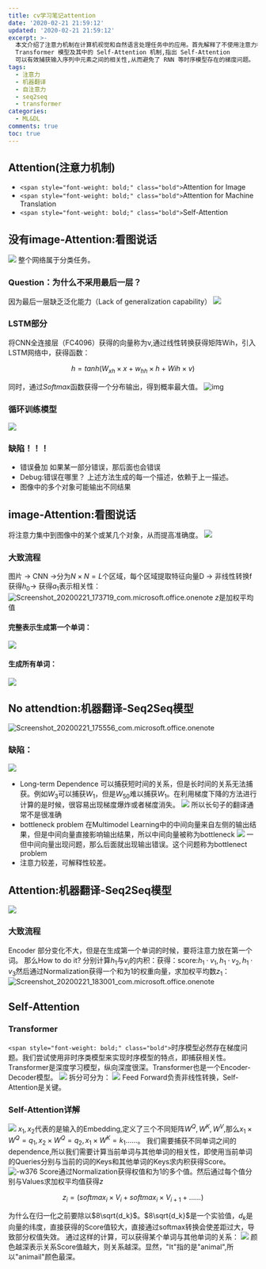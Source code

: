 ```yaml
---
title: cv学习笔记attention
date: '2020-02-21 21:59:12'
updated: '2020-02-21 21:59:12'
excerpt: >-
  本文介绍了注意力机制在计算机视觉和自然语言处理任务中的应用。首先解释了不使用注意力机制的传统模型存在的问题,如缺乏泛化能力、长期依赖问题、瓶颈问题等。然后分别介绍了在图像描述任务和机器翻译任务中使用注意力机制的方法,说明了注意力机制如何解决传统模型的缺陷。最后介绍了
  Transformer 模型及其中的 Self-Attention 机制,指出 Self-Attention
  可以有效捕获输入序列中元素之间的相关性,从而避免了 RNN 等时序模型存在的梯度问题。
tags:
  - 注意力
  - 机器翻译
  - 自注意力
  - seq2seq
  - transformer
categories:
  - ML&DL
comments: true
toc: true
---
```

## Attention(注意力机制)

* `<span style="font-weight: bold;" class="bold">`Attention for Image
* `<span style="font-weight: bold;" class="bold">`Attention for Machine Translation
* `<span style="font-weight: bold;" class="bold">`Self-Attention

## 没有image-Attention:看图说话

![](https://img.wush.cc/16311019847316.png?imageView2/0/format/webp/q/80)
整个网络属于分类任务。

### Question：为什么不采用最后一层？

因为最后一层缺乏泛化能力（Lack of generalization capability） ![](https://img.wush.cc/16311019847328.png?imageView2/0/format/webp/q/80)

### LSTM部分

将CNN全连接层（FC4096）获得的向量称为v,通过线性转换获得矩阵Wih，引入LSTM网络中，获得函数：

$$
h=tanh(W_{xh}\times x+w_{hh}\times h+Wih\times v)
$$

同时，通过$Softmax$函数获得一个分布输出，得到概率最大值。
![img](https://img.wush.cc/16311019847343.png?imageView2/0/format/webp/q/80)

### 循环训练模型

![](https://img.wush.cc/16311019847363.png?imageView2/0/format/webp/q/80)

### 缺陷！！！

* 错误叠加 如果某一部分错误，那后面也会错误
* Debug:错误在哪里？ 上述方法生成的每一个描述，依赖于上一描述。
* 图像中的多个对象可能输出不同结果

## image-Attention:看图说话

将注意力集中到图像中的某个或某几个对象，从而提高准确度。 ![](https://img.wush.cc/16311019847388.png?imageView2/0/format/webp/q/80)

### 大致流程

图片 -> CNN ->分为$N\times N = L$个区域，每个区域提取特征向量D -> 非线性转换f获得$h_0$-> 获得$a_1$表示相关性： ![Screenshot_20200221_173719_com.microsoft.office.onenote](https://img.wush.cc/16311019847426.jpg?imageView2/0/format/webp/q/80)
$z$是加权平均值

#### 完整表示生成第一个单词：

![](https://img.wush.cc/16311019847439.png?imageView2/0/format/webp/q/80)

#### 生成所有单词：

![](https://img.wush.cc/16311019847478.png?imageView2/0/format/webp/q/80)

## No attendtion:机器翻译-Seq2Seq模型

![Screenshot_20200221_175556_com.microsoft.office.onenote](https://img.wush.cc/16311019847521.jpg?imageView2/0/format/webp/q/80)

### 缺陷：

![](https://img.wush.cc/16311019847545.png?imageView2/0/format/webp/q/80)

* Long-term Dependence 可以捕获短时间的关系，但是长时间的关系无法捕获。例如$W_3$可以捕获$W_1$，但是$W_{50}$难以捕获$W_1$。在利用梯度下降的方法进行计算的是时候，很容易出现梯度爆炸或者梯度消失。 ![](https://img.wush.cc/16311019847588.png?imageView2/0/format/webp/q/80)
  所以长句子的翻译通常不是很准确
* bottleneck problem 在Multimodel Learning中的中间向量来自左侧的输出结果，但是中间向量直接影响输出结果，所以中间向量被称为bottleneck ![](https://img.wush.cc/16311019847633.png?imageView2/0/format/webp/q/80)
  一但中间向量出现问题，那么后面就出现输出错误。这个问题称为bottlenect problem
* 注意力较差，可解释性较差。

## Attention:机器翻译-Seq2Seq模型

![](https://img.wush.cc/16311019847677.png?imageView2/0/format/webp/q/80)

### 大致流程

Encoder 部分变化不大，但是在生成第一个单词的时候，要将注意力放在第一个词。
那么How to do it?
分别计算$h_1$与$v_i$的内积：获得：score:$h_1\cdot v_1, h_1\cdot v_2, h_1\cdot v_3$然后通过Normalization获得一个和为1的权重向量，求加权平均数$z_1$： ![Screenshot_20200221_183001_com.microsoft.office.onenote](https://img.wush.cc/16311019847725.jpg?imageView2/0/format/webp/q/80)

## Self-Attention

### Transformer

`<span style="font-weight: bold;" class="bold">`时序模型必然存在梯度问题。我们尝试使用非时序类模型来实现时序模型的特点，即捕获相关性。  Transformer是深度学习模型，纵向深度很深。Transformer也是一个Encoder-Decoder模型。 ![](https://img.wush.cc/16311019847758.png?imageView2/0/format/webp/q/80)
拆分可分为： ![](https://img.wush.cc/16311019847814.png?imageView2/0/format/webp/q/80)
Feed Forward负责非线性转换，Self-Attention是关键。

### Self-Attention详解

![](https://img.wush.cc/16311019847866.png?imageView2/0/format/webp/q/80)
$x_1,x_2$代表的是输入的Embedding,定义了三个不同矩阵$W^Q,W^K,W^V$,那么$x_1\times W^Q = q_1,x_2\times W^Q = q_2,x_1\times W^K = k_1 ......$。
我们需要捕获不同单词之间的dependence,所以我们需要计算当前单词与其他单词的相关性，即使用当前单词的Queries分别与当前的词的Keys和其他单词的Keys求内积获得Score。 ![-w376](https://img.wush.cc/16311019847915.png?imageView2/0/format/webp/q/80)
Score通过Normalization获得权值和为1的多个值。然后通过每个值分别与Values求加权平均值获得$z$

$$
z_i = (softmax_i\times V_i+softmax_i\times V_{i+1}+......)
$$

为什么在归一化之前要除以$8\sqrt{d_k}$。$8\sqrt{d_k}$是一个实验值，$d_k$是向量的纬度，直接获得的Score值较大，直接通过softmax转换会使差距过大，导致部分权值失效。
通过这样的计算，可以获得某个单词与其他单词的关系： ![](https://img.wush.cc/16311019847972.png?imageView2/0/format/webp/q/80)
颜色越深表示关系Score值越大，则关系越深。显然，"It"指的是"animal",所以"animail"颜色最深。
